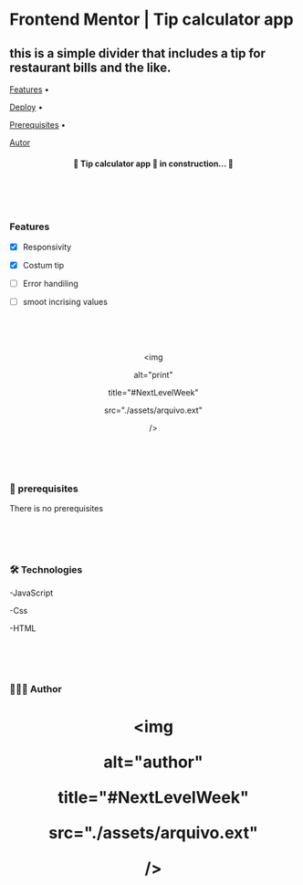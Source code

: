 # Frontend Mentor | Tip calculator app

## this is a simple divider that includes a tip for restaurant bills and the like.

  

<p  align="center">

<a  href="#features">Features</a> •

<a  href="#tecnologias">Deploy</a> •

<a  href="#contribuicao">Prerequisites</a> •

<a  href="#d">Autor</a>

</p>

  

<h4 id='status'  align="center">

🚧 Tip calculator app 🚀 in construction... 🚧


</h4>

<br>
<br>
<br>

<h3 id='features'>Features</h3>

- [x] Responsivity

- [x] Costum tip

- [ ] Error handiling

- [ ] smoot incrising values



<br><br><br>



<div  align="center">

<img

alt="print"

title="#NextLevelWeek"

src="./assets/arquivo.ext"

/>

<br><br><br>

</div>

### 🎲 prerequisites

There is no prerequisites

  <br><br><br>

### 🛠 Technologies

-JavaScript

-Css

-HTML

  <br><br><br>

### 👨🏻‍💻 Author

<h1  align="center">

<img

alt="author"

title="#NextLevelWeek"

src="./assets/arquivo.ext"

/>

</h1>
<p></p>